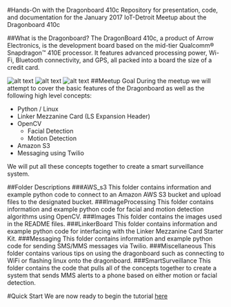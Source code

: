 #Hands-On with the Dragonboard 410c
Repository for presentation, code, and documentation for the January 2017 IoT-Detroit Meetup about the Dragonboard 410c

##What is the Dragonboard?
The DragonBoard 410c, a product of Arrow Electronics, is the development board based on the mid-tier Qualcomm® Snapdragon™ 410E processor. It features advanced processing power, Wi-Fi, Bluetooth connectivity, and GPS, all packed into a board the size of a credit card.

![alt text](https://github.com/mvartani76/iot-detroit-jan2017/blob/master/Images/dragonboard410c-img2.jpg "Dragonboard 410c")
![alt text](https://github.com/mvartani76/iot-detroit-jan2017/blob/master/Images/dragonboard410c-overview.png "Dragonboard 410c Overview 1")
![alt text](https://github.com/mvartani76/iot-detroit-jan2017/blob/master/Images/dragonboard410c-overview2.png "Dragonboard 410c Overview 2")
##Meetup Goal
During the meetup we will attempt to cover the basic features of the Dragonboard as well as the following high level concepts:
- Python / Linux
- Linker Mezzanine Card (LS Expansion Header)
- OpenCV
  - Facial Detection
  - Motion Detection
- Amazon S3
- Messaging using Twilio

We will put all these concepts together to create a smart surveillance system.

##Folder Descriptions
###AWS_s3
This folder contains information and example python code to connect to an Amazon AWS S3 bucket and upload files to the designated bucket.
###ImageProcessing
This folder contains information and example python code for facial and motion detection algorithms using OpenCV.
###Images
This folder contains the images used in the README files.
###LinkerBoard
This folder contains information and example python code for interfacing with the Linker Mezzanine Card Starter Kit.
###Messaging
This folder contains information and example python code for sending SMS/MMS messages via Twilio.
###Miscellaneous
This folder contains various tips on using the dragonboard such as connecting to WiFi or flashing linux onto the dragonboard.
###SmartSurveillance
This folder contains the code that pulls all of the concepts together to create a system that sends MMS alerts to a phone based on either motion or facial detection.

#Quick Start
We are now ready to begin the tutorial [here](QuickStart.md)
